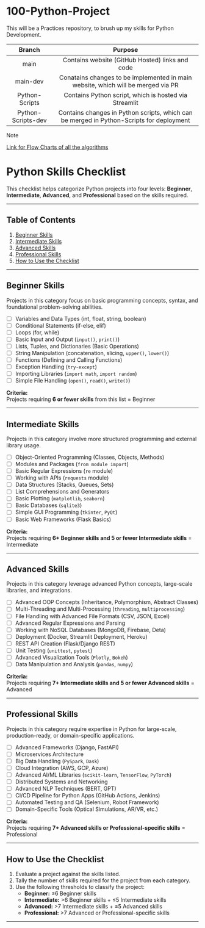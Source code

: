 # 100-Python-Project
This will be a Practices repository, to brush up my skills for Python Development.

|Branch|Purpose|
|:---:|:---:|
|main|Contains website (GitHub Hosted) links and code|
|main-dev|Conatains changes to be implemented in main website, which will be merged via PR|
|Python-Scripts|Contains Python script, which is hosted via Streamlit|
|Python-Scripts-dev|Contains changes in Python scripts, which can be merged in Python-Scripts for deployment|


> [!NOTE]
> [Link for Flow Charts of all the algorithms](https://docs.google.com/presentation/d/15vhmJRqUkqMK_Kb0DqLBrzgO63lb0udk04jKiNM4YQQ/edit?usp=sharing)

# Python Skills Checklist

This checklist helps categorize Python projects into four levels: **Beginner**, **Intermediate**, **Advanced**, and **Professional** based on the skills required.

---

## Table of Contents
1. [Beginner Skills](#beginner-skills)
2. [Intermediate Skills](#intermediate-skills)
3. [Advanced Skills](#advanced-skills)
4. [Professional Skills](#professional-skills)
5. [How to Use the Checklist](#how-to-use-the-checklist)

---

## Beginner Skills
Projects in this category focus on basic programming concepts, syntax, and foundational problem-solving abilities.

- [ ] Variables and Data Types (int, float, string, boolean)  
- [ ] Conditional Statements (if-else, elif)  
- [ ] Loops (for, while)  
- [ ] Basic Input and Output (`input()`, `print()`)  
- [ ] Lists, Tuples, and Dictionaries (Basic Operations)  
- [ ] String Manipulation (concatenation, slicing, `upper()`, `lower()`)  
- [ ] Functions (Defining and Calling Functions)  
- [ ] Exception Handling (`try-except`)  
- [ ] Importing Libraries (`import math`, `import random`)  
- [ ] Simple File Handling (`open()`, `read()`, `write()`)

**Criteria:**  
Projects requiring **6 or fewer skills** from this list = Beginner

---

## Intermediate Skills
Projects in this category involve more structured programming and external library usage.

- [ ] Object-Oriented Programming (Classes, Objects, Methods)  
- [ ] Modules and Packages (`from module import`)  
- [ ] Basic Regular Expressions (`re` module)  
- [ ] Working with APIs (`requests` module)  
- [ ] Data Structures (Stacks, Queues, Sets)  
- [ ] List Comprehensions and Generators  
- [ ] Basic Plotting (`matplotlib`, `seaborn`)  
- [ ] Basic Databases (`sqlite3`)  
- [ ] Simple GUI Programming (`tkinter`, `PyQt`)  
- [ ] Basic Web Frameworks (Flask Basics)

**Criteria:**  
Projects requiring **6+ Beginner skills and 5 or fewer Intermediate skills** = Intermediate

---

## Advanced Skills
Projects in this category leverage advanced Python concepts, large-scale libraries, and integrations.

- [ ] Advanced OOP Concepts (Inheritance, Polymorphism, Abstract Classes)  
- [ ] Multi-Threading and Multi-Processing (`threading`, `multiprocessing`)  
- [ ] File Handling with Advanced File Formats (CSV, JSON, Excel)  
- [ ] Advanced Regular Expressions and Parsing  
- [ ] Working with NoSQL Databases (MongoDB, Firebase, Deta)  
- [ ] Deployment (Docker, Streamlit Deployment, Heroku)  
- [ ] REST API Creation (Flask/Django REST)  
- [ ] Unit Testing (`unittest`, `pytest`)  
- [ ] Advanced Visualization Tools (`Plotly`, `Bokeh`)  
- [ ] Data Manipulation and Analysis (`pandas`, `numpy`)

**Criteria:**  
Projects requiring **7+ Intermediate skills and 5 or fewer Advanced skills** = Advanced

---

## Professional Skills
Projects in this category require expertise in Python for large-scale, production-ready, or domain-specific applications.

- [ ] Advanced Frameworks (Django, FastAPI)  
- [ ] Microservices Architecture  
- [ ] Big Data Handling (`PySpark`, `Dask`)  
- [ ] Cloud Integration (AWS, GCP, Azure)  
- [ ] Advanced AI/ML Libraries (`scikit-learn`, `TensorFlow`, `PyTorch`)  
- [ ] Distributed Systems and Networking  
- [ ] Advanced NLP Techniques (BERT, GPT)  
- [ ] CI/CD Pipeline for Python Apps (GitHub Actions, Jenkins)  
- [ ] Automated Testing and QA (Selenium, Robot Framework)  
- [ ] Domain-Specific Tools (Optical Simulations, AR/VR, etc.)

**Criteria:**  
Projects requiring **7+ Advanced skills or Professional-specific skills** = Professional

---

## How to Use the Checklist
1. Evaluate a project against the skills listed.
2. Tally the number of skills required for the project from each category.
3. Use the following thresholds to classify the project:  
   - **Beginner:** ≤6 Beginner skills  
   - **Intermediate:** >6 Beginner skills + ≤5 Intermediate skills  
   - **Advanced:** >7 Intermediate skills + ≤5 Advanced skills  
   - **Professional:** >7 Advanced or Professional-specific skills  

---

